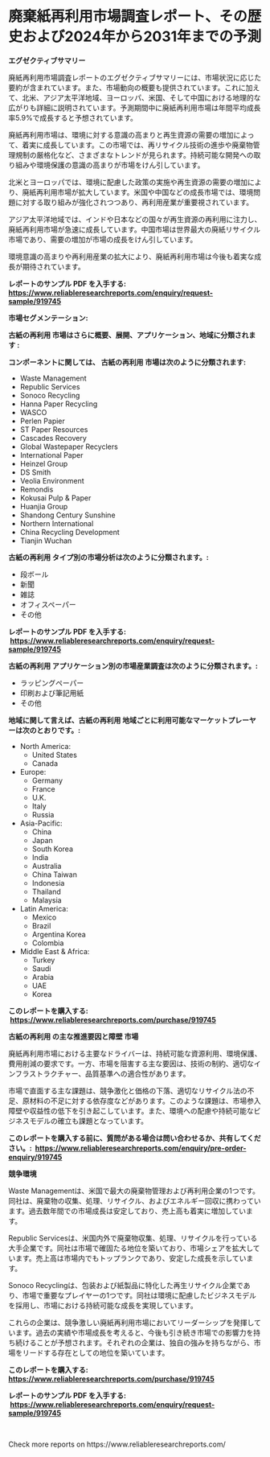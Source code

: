 <p><h1>廃棄紙再利用市場調査レポート、その歴史および2024年から2031年までの予測</h1></p><p><strong>エグゼクティブサマリー</strong></p>
<p><p>廃紙再利用市場調査レポートのエグゼクティブサマリーには、市場状況に応じた要約が含まれています。また、市場動向の概要も提供されています。これに加えて、北米、アジア太平洋地域、ヨーロッパ、米国、そして中国における地理的な広がりも詳細に説明されています。予測期間中に廃紙再利用市場は年間平均成長率5.9%で成長すると予想されています。</p><p>廃紙再利用市場は、環境に対する意識の高まりと再生資源の需要の増加によって、着実に成長しています。この市場では、再リサイクル技術の進歩や廃棄物管理規制の厳格化など、さまざまなトレンドが見られます。持続可能な開発への取り組みや環境保護の意識の高まりが市場をけん引しています。</p><p>北米とヨーロッパでは、環境に配慮した政策の実施や再生資源の需要の増加により、廃紙再利用市場が拡大しています。米国や中国などの成長市場では、環境問題に対する取り組みが強化されつつあり、再利用産業が重要視されています。</p><p>アジア太平洋地域では、インドや日本などの国々が再生資源の再利用に注力し、廃紙再利用市場が急速に成長しています。中国市場は世界最大の廃紙リサイクル市場であり、需要の増加が市場の成長をけん引しています。</p><p>環境意識の高まりや再利用産業の拡大により、廃紙再利用市場は今後も着実な成長が期待されています。</p></p>
<p><strong>レポートのサンプル PDF を入手する: <a href="https://www.reliableresearchreports.com/enquiry/request-sample/919745">https://www.reliableresearchreports.com/enquiry/request-sample/919745</a></strong></p>
<p><strong>市場セグメンテーション:</strong></p>
<p><strong> 古紙の再利用 市場はさらに概要、展開、アプリケーション、地域に分類されます :</strong></p>
<p><strong>コンポーネントに関しては、 古紙の再利用 市場は次のように分類されます: &nbsp;</strong></p>
<p><ul><li>Waste Management</li><li>Republic Services</li><li>Sonoco Recycling</li><li>Hanna Paper Recycling</li><li>WASCO</li><li>Perlen Papier</li><li>ST Paper Resources</li><li>Cascades Recovery</li><li>Global Wastepaper Recyclers</li><li>International Paper</li><li>Heinzel Group</li><li>DS Smith</li><li>Veolia Environment</li><li>Remondis</li><li>Kokusai Pulp & Paper</li><li>Huanjia Group</li><li>Shandong Century Sunshine</li><li>Northern International</li><li>China Recycling Development</li><li>Tianjin Wuchan</li></ul></p>
<p><strong> 古紙の再利用 タイプ別の市場分析は次のように分類されます。:</strong></p>
<p><ul><li>段ボール</li><li>新聞</li><li>雑誌</li><li>オフィスペーパー</li><li>その他</li></ul></p>
<p><strong>レポートのサンプル PDF を入手する: &nbsp;<a href="https://www.reliableresearchreports.com/enquiry/request-sample/919745">https://www.reliableresearchreports.com/enquiry/request-sample/919745</a></strong></p>
<p><strong> 古紙の再利用 アプリケーション別の市場産業調査は次のように分類されます。:</strong></p>
<p><ul><li>ラッピングペーパー</li><li>印刷および筆記用紙</li><li>その他</li></ul></p>
<p><strong>地域に関して言えば、古紙の再利用 地域ごとに利用可能なマーケットプレーヤーは次のとおりです。:</strong></p>
<p><ul>
    <li>
        North America:
        <ul>
            <li>United States</li>
            <li>Canada</li>
        </ul>
    </li>
    <li>
        Europe:
        <ul>
            <li>Germany</li>
            <li>France</li>
            <li>U.K.</li>
            <li>Italy</li>
            <li>Russia</li>
        </ul>
    </li>
    <li>
        Asia-Pacific:
        <ul>
            <li>China</li>
            <li>Japan</li>
            <li>South Korea</li>
            <li>India</li>
            <li>Australia</li>
            <li>China Taiwan</li>
            <li>Indonesia</li>
            <li>Thailand</li>
            <li>Malaysia</li>
        </ul>
    </li>
    <li>
        Latin America:
        <ul>
            <li>Mexico</li>
            <li>Brazil</li>
            <li>Argentina Korea</li>
            <li>Colombia</li>
        </ul>
    </li>
    <li>
        Middle East & Africa:
        <ul>
            <li>Turkey</li>
            <li>Saudi</li>
            <li>Arabia</li>
            <li>UAE</li>
            <li>Korea</li>
        </ul>
    </li>
    </ul></p>
<p><strong>このレポートを購入する: &nbsp;<a href="https://www.reliableresearchreports.com/purchase/919745">https://www.reliableresearchreports.com/purchase/919745</a></strong></p>
<p><strong>古紙の再利用 の主な推進要因と障壁 市場</strong></p>
<p><p>廃紙再利用市場における主要なドライバーは、持続可能な資源利用、環境保護、費用削減の要求です。一方、市場を阻害する主な要因は、技術の制約、適切なインフラストラクチャー、品質基準への適合性があります。</p><p>市場で直面する主な課題は、競争激化と価格の下落、適切なリサイクル法の不足、原材料の不足に対する依存度などがあります。このような課題は、市場参入障壁や収益性の低下を引き起こしています。また、環境への配慮や持続可能なビジネスモデルの確立も課題となっています。</p></p>
<p><strong>このレポートを購入する前に、質問がある場合は問い合わせるか、共有してください。:&nbsp; <a href="https://www.reliableresearchreports.com/enquiry/pre-order-enquiry/919745">https://www.reliableresearchreports.com/enquiry/pre-order-enquiry/919745</a></strong></p>
<p><strong>競争環境</strong></p>
<p><p>Waste Managementは、米国で最大の廃棄物管理および再利用企業の1つです。同社は、廃棄物の収集、処理、リサイクル、およびエネルギー回収に携わっています。過去数年間での市場成長は安定しており、売上高も着実に増加しています。</p><p>Republic Servicesは、米国内外で廃棄物収集、処理、リサイクルを行っている大手企業です。同社は市場で確固たる地位を築いており、市場シェアを拡大しています。売上高は市場内でもトップランクであり、安定した成長を示しています。</p><p>Sonoco Recyclingは、包装および紙製品に特化した再生リサイクル企業であり、市場で重要なプレイヤーの1つです。同社は環境に配慮したビジネスモデルを採用し、市場における持続可能な成長を実現しています。</p><p>これらの企業は、競争激しい廃紙再利用市場においてリーダーシップを発揮しています。過去の実績や市場成長を考えると、今後も引き続き市場での影響力を持ち続けることが予想されます。それぞれの企業は、独自の強みを持ちながら、市場をリードする存在としての地位を築いています。</p></p>
<p><strong>このレポートを購入する: &nbsp; <a href="https://www.reliableresearchreports.com/purchase/919745">https://www.reliableresearchreports.com/purchase/919745</a></strong></p>
<p><strong>レポートのサンプル PDF を入手する: &nbsp;<a href="https://www.reliableresearchreports.com/enquiry/request-sample/919745">https://www.reliableresearchreports.com/enquiry/request-sample/919745</a></strong><strong></strong></p>
<p>&nbsp;</p>
<p>Check more reports on https://www.reliableresearchreports.com/</p>